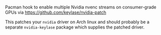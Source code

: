 Pacman hook to enable multiple Nvidia nvenc streams on consumer-grade GPUs via https://github.com/keylase/nvidia-patch

This patches your `nvidia` driver on Arch linux and should probably be a separate `nvidia-keylase` package which supplies the patched driver.
